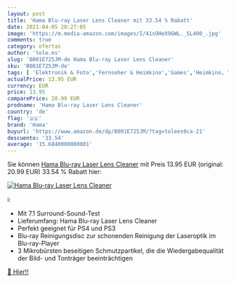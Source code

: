 ```yaml
---
layout: post
title: 'Hama Blu-ray Laser Lens Cleaner mit 33.54 % Rabatt'
date: 2021-04-05 20:27:05
image: 'https://m.media-amazon.com/images/I/41sOHeX9GWL._SL400_.jpg'
comments: true
category: ofertas
author: 'tole.es'
slug: 'B001E725JM-de Hama Blu-ray Laser Lens Cleaner'
sku: 'B001E725JM-de'
tags: [ 'Elektronik & Foto','Fernseher & Heimkino','Games','Heimkino, TV & Video Zubehör','PlayStation 3','Reinigungszubehör für Unterhaltungselektronik','Veraltete Systeme & Micro-Konsolen','Zubehör für Playstation 3','hama', ]
actualPrice: 13.95 EUR
currency: EUR
price: 13.95
comparePrice: 20.99 EUR
prodname: 'Hama Blu-ray Laser Lens Cleaner'
country: 'de'
flag: '🇩🇪'
brand: 'Hama'
buyurl: 'https://www.amazon.de/dp/B001E725JM/?tag=tolees0ca-21'
descuento: '33.54'
average: '15.6840000000001'
---
```


Sie können [Hama Blu-ray Laser Lens Cleaner](https://www.amazon.de/dp/B001E725JM/?tag=tolees0ca-21) mit Preis 13.95 EUR (original: 20.99 EUR) 33.54 % Rabatt hier:

[![Hama Blu-ray Laser Lens Cleaner](https://m.media-amazon.com/images/I/41sOHeX9GWL._SL400_.jpg)](https://www.amazon.de/dp/B001E725JM/?tag=tolees0ca-21)

ℹ️:

- Mit 7.1 Surround-Sound-Test
- Lieferumfang: Hama Blu-ray Laser Lens Cleaner
- Perfekt geeignet für PS4 und PS3
- Blu-ray Reinigungsdisc zur schonenden Reinigung der Laseroptik im Blu-ray-Player
- 3 Mikrobürsten beseitigen Schmutzpartikel, die die Wiedergabequalität der Bild- und Tonträger beeinträchtigen

[🛒 Hier!!](https://www.amazon.de/dp/B001E725JM/?tag=tolees0ca-21)
